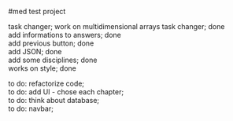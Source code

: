 #med test project  

task changer; work on multidimensional arrays task changer; done  
add informations to answers; done  
add previous button; done  
add JSON; done  
add some disciplines; done  
works on style; done  


to do: refactorize code;  
to do: add UI - chose each chapter;  
to do: think about database;  
to do: navbar;  